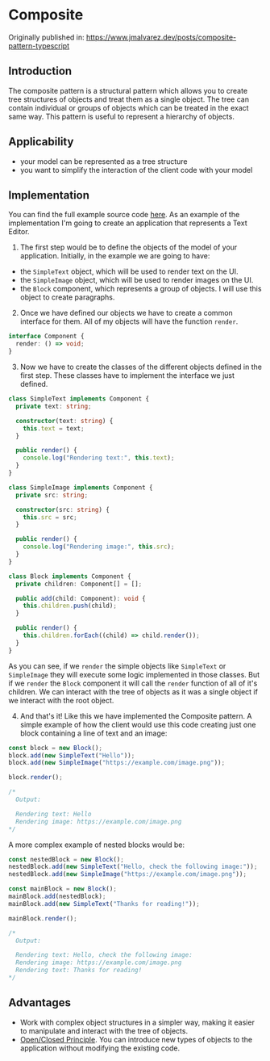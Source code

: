 # Composite

Originally published in: <https://www.jmalvarez.dev/posts/composite-pattern-typescript>

## Introduction

The composite pattern is a structural pattern which allows you to create tree structures of objects and treat them as a single object. The tree can contain individual or groups of objects which can be treated in the exact same way. This pattern is useful to represent a hierarchy of objects.

## Applicability

- your model can be represented as a tree structure
- you want to simplify the interaction of the client code with your model

## Implementation

You can find the full example source code [here](https://github.com/josemiguel-alvarez/design-patterns-typescript/blob/main/structural-paterns/composite/composite.ts). As an example of the implementation I'm going to create an application that represents a Text Editor.

1. The first step would be to define the objects of the model of your application. Initially, in the example we are going to have:

- the `SimpleText` object, which will be used to render text on the UI.
- the `SimpleImage` object, which will be used to render images on the UI.
- the `Block` component, which represents a group of objects. I will use this object to create paragraphs.

2. Once we have defined our objects we have to create a common interface for them. All of my objects will have the function `render`.

```ts
interface Component {
  render: () => void;
}
```

3. Now we have to create the classes of the different objects defined in the first step. These classes have to implement the interface we just defined.

```ts
class SimpleText implements Component {
  private text: string;

  constructor(text: string) {
    this.text = text;
  }

  public render() {
    console.log("Rendering text:", this.text);
  }
}
```

```ts
class SimpleImage implements Component {
  private src: string;

  constructor(src: string) {
    this.src = src;
  }

  public render() {
    console.log("Rendering image:", this.src);
  }
}
```

```ts
class Block implements Component {
  private children: Component[] = [];

  public add(child: Component): void {
    this.children.push(child);
  }

  public render() {
    this.children.forEach((child) => child.render());
  }
}
```

As you can see, if we `render` the simple objects like `SimpleText` or `SimpleImage` they will execute some logic implemented in those classes. But if we `render` the `Block` component it will call the `render` function of all of it's children. We can interact with the tree of objects as it was a single object if we interact with the root object.

4. And that's it! Like this we have implemented the Composite pattern. A simple example of how the client would use this code creating just one block containing a line of text and an image:

```ts
const block = new Block();
block.add(new SimpleText("Hello"));
block.add(new SimpleImage("https://example.com/image.png"));

block.render();

/*  
  Output:

  Rendering text: Hello
  Rendering image: https://example.com/image.png
*/
```

A more complex example of nested blocks would be:

```ts
const nestedBlock = new Block();
nestedBlock.add(new SimpleText("Hello, check the following image:"));
nestedBlock.add(new SimpleImage("https://example.com/image.png"));

const mainBlock = new Block();
mainBlock.add(nestedBlock);
mainBlock.add(new SimpleText("Thanks for reading!"));

mainBlock.render();

/*  
  Output:

  Rendering text: Hello, check the following image:
  Rendering image: https://example.com/image.png
  Rendering text: Thanks for reading!
*/
```

## Advantages

- Work with complex object structures in a simpler way, making it easier to manipulate and interact with the tree of objects.
- [Open/Closed Principle](https://www.jmalvarez.dev/posts/open-closed-principle). You can introduce new types of objects to the application without modifying the existing code.
